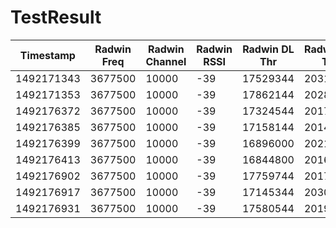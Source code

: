 # TestResult
Timestamp | Radwin Freq | Radwin Channel | Radwin RSSI | Radwin DL Thr | Radwin UL Thr | WiMAX Freq | WiMAX Channel | CPE | DL CINR | DL RSSI | UL CINR | UL RSSI
--- | --- | --- | ---| --- | --- | --- | --- | --- | --- | --- | --- | ---
1492171343 | 3677500 | 10000 | -39 | 17529344 | 20313600 | 3664000 | 10000 | 64:ed:57:31:ef:86 | 28 | -54 | 28 | -72  
1492171353 | 3677500 | 10000 | -39 | 17862144 | 20281344 | 3664000 | 10000 | 64:ed:57:31:ef:86 | 28 | -54 | 28 | -71  
1492176372 | 3677500 | 10000 | -39 | 17324544 | 20172800 | 3664000 | 10000 | 64:ed:57:31:ef:86 | 28 | -54 | 29 | -71 
1492176385 | 3677500 | 10000 | -39 | 17158144 | 20140544 | 3664000 | 10000 | 64:ed:57:31:ef:86 | 28 | -54 | 27 | -71 | 
1492176399 | 3677500 | 10000 | -39 | 16896000 | 20217344 | 3664000 | 10000 | 64:ed:57:31:ef:86 | 28 | -54 | 29 | -71 | 
1492176413 | 3677500 | 10000 | -39 | 16844800 | 20160000 | 3664000 | 10000 | 64:ed:57:31:ef:86 | 23 | -54 | 29 | -71 | 
1492176902 | 3677500 | 10000 | -39 | 17759744 | 20178944 | 3664000 | 10000 | 64:ed:57:31:ef:86 | 24 | -54 | 29 | -71 | 
1492176917 | 3677500 | 10000 | -39 | 17145344 | 20306944 | 3664000 | 10000 | 64:ed:57:31:ef:86 | 28 | -54 | 28 | -71 | 
1492176931 | 3677500 | 10000 | -39 | 17580544 | 20198400 | 3664000 | 10000 | 64:ed:57:31:ef:86 | 28 | -54 | 28 | -71 | 
